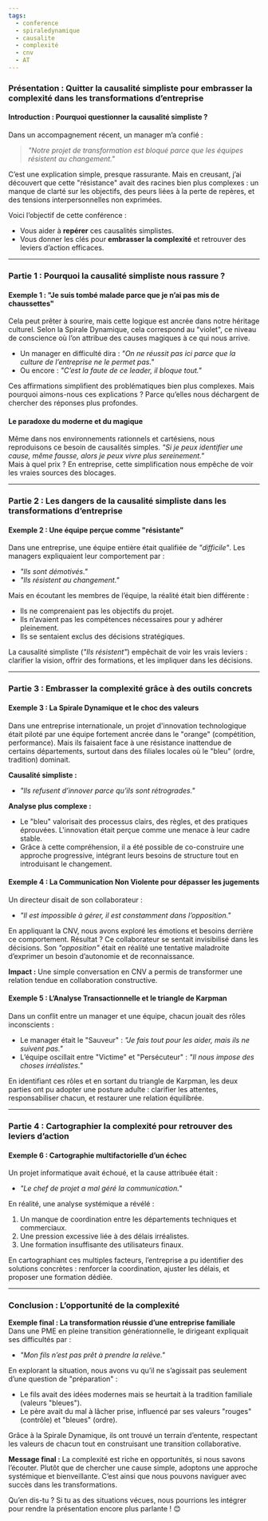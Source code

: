 ```yaml
---
tags:
  - conference
  - spiraledynamique
  - causalite
  - complexité
  - cnv
  - AT
---
```

### **Présentation : Quitter la causalité simpliste pour embrasser la complexité dans les transformations d’entreprise**  

#### **Introduction : Pourquoi questionner la causalité simpliste ?**  
Dans un accompagnement récent, un manager m’a confié :  
> _"Notre projet de transformation est bloqué parce que les équipes résistent au changement."_  

C’est une explication simple, presque rassurante. Mais en creusant, j’ai découvert que cette "résistance" avait des racines bien plus complexes : un manque de clarté sur les objectifs, des peurs liées à la perte de repères, et des tensions interpersonnelles non exprimées.  

Voici l’objectif de cette conférence :  
- Vous aider à **repérer** ces causalités simplistes.  
- Vous donner les clés pour **embrasser la complexité** et retrouver des leviers d’action efficaces.  

---  

### **Partie 1 : Pourquoi la causalité simpliste nous rassure ?**  
#### **Exemple 1 : "Je suis tombé malade parce que je n’ai pas mis de chaussettes"**  
Cela peut prêter à sourire, mais cette logique est ancrée dans notre héritage culturel. Selon la Spirale Dynamique, cela correspond au "violet", ce niveau de conscience où l’on attribue des causes magiques à ce qui nous arrive.  
- Un manager en difficulté dira : _"On ne réussit pas ici parce que la culture de l’entreprise ne le permet pas."_  
- Ou encore : _"C’est la faute de ce leader, il bloque tout."_  

Ces affirmations simplifient des problématiques bien plus complexes. Mais pourquoi aimons-nous ces explications ? Parce qu’elles nous déchargent de chercher des réponses plus profondes.  

#### **Le paradoxe du moderne et du magique**  
Même dans nos environnements rationnels et cartésiens, nous reproduisons ce besoin de causalités simples. _"Si je peux identifier une cause, même fausse, alors je peux vivre plus sereinement."_  
Mais à quel prix ? En entreprise, cette simplification nous empêche de voir les vraies sources des blocages.  

---

### **Partie 2 : Les dangers de la causalité simpliste dans les transformations d’entreprise**  
#### **Exemple 2 : Une équipe perçue comme "résistante"**  
Dans une entreprise, une équipe entière était qualifiée de _"difficile"_. Les managers expliquaient leur comportement par :  
- _"Ils sont démotivés."_  
- _"Ils résistent au changement."_  

Mais en écoutant les membres de l’équipe, la réalité était bien différente :  
- Ils ne comprenaient pas les objectifs du projet.  
- Ils n’avaient pas les compétences nécessaires pour y adhérer pleinement.  
- Ils se sentaient exclus des décisions stratégiques.  

La causalité simpliste (_"Ils résistent"_) empêchait de voir les vrais leviers : clarifier la vision, offrir des formations, et les impliquer dans les décisions.  

---

### **Partie 3 : Embrasser la complexité grâce à des outils concrets**  
#### **Exemple 3 : La Spirale Dynamique et le choc des valeurs**  
Dans une entreprise internationale, un projet d'innovation technologique était piloté par une équipe fortement ancrée dans le "orange" (compétition, performance). Mais ils faisaient face à une résistance inattendue de certains départements, surtout dans des filiales locales où le "bleu" (ordre, tradition) dominait.  

**Causalité simpliste :**  
- _"Ils refusent d’innover parce qu’ils sont rétrogrades."_  

**Analyse plus complexe :**  
- Le "bleu" valorisait des processus clairs, des règles, et des pratiques éprouvées. L'innovation était perçue comme une menace à leur cadre stable.  
- Grâce à cette compréhension, il a été possible de co-construire une approche progressive, intégrant leurs besoins de structure tout en introduisant le changement.  

#### **Exemple 4 : La Communication Non Violente pour dépasser les jugements**  
Un directeur disait de son collaborateur :  
- _"Il est impossible à gérer, il est constamment dans l’opposition."_  

En appliquant la CNV, nous avons exploré les émotions et besoins derrière ce comportement. Résultat ? Ce collaborateur se sentait invisibilisé dans les décisions. Son _"opposition"_ était en réalité une tentative maladroite d’exprimer un besoin d’autonomie et de reconnaissance.  

**Impact :** Une simple conversation en CNV a permis de transformer une relation tendue en collaboration constructive.  

#### **Exemple 5 : L’Analyse Transactionnelle et le triangle de Karpman**  
Dans un conflit entre un manager et une équipe, chacun jouait des rôles inconscients :  
- Le manager était le "Sauveur" : _"Je fais tout pour les aider, mais ils ne suivent pas."_  
- L’équipe oscillait entre "Victime" et "Persécuteur" : _"Il nous impose des choses irréalistes."_  

En identifiant ces rôles et en sortant du triangle de Karpman, les deux parties ont pu adopter une posture adulte : clarifier les attentes, responsabiliser chacun, et restaurer une relation équilibrée.  

---

### **Partie 4 : Cartographier la complexité pour retrouver des leviers d’action**  
#### **Exemple 6 : Cartographie multifactorielle d’un échec**  
Un projet informatique avait échoué, et la cause attribuée était :  
- _"Le chef de projet a mal géré la communication."_  

En réalité, une analyse systémique a révélé :  
1. Un manque de coordination entre les départements techniques et commerciaux.  
2. Une pression excessive liée à des délais irréalistes.  
3. Une formation insuffisante des utilisateurs finaux.  

En cartographiant ces multiples facteurs, l’entreprise a pu identifier des solutions concrètes : renforcer la coordination, ajuster les délais, et proposer une formation dédiée.  

---

### **Conclusion : L’opportunité de la complexité**  
**Exemple final : La transformation réussie d’une entreprise familiale**  
Dans une PME en pleine transition générationnelle, le dirigeant expliquait ses difficultés par :  
- _"Mon fils n’est pas prêt à prendre la relève."_  

En explorant la situation, nous avons vu qu’il ne s’agissait pas seulement d’une question de "préparation" :  
- Le fils avait des idées modernes mais se heurtait à la tradition familiale (valeurs "bleues").  
- Le père avait du mal à lâcher prise, influencé par ses valeurs "rouges" (contrôle) et "bleues" (ordre).  

Grâce à la Spirale Dynamique, ils ont trouvé un terrain d’entente, respectant les valeurs de chacun tout en construisant une transition collaborative.  

**Message final :** La complexité est riche en opportunités, si nous savons l’écouter. Plutôt que de chercher une cause simple, adoptons une approche systémique et bienveillante. C’est ainsi que nous pouvons naviguer avec succès dans les transformations.  

Qu’en dis-tu ? Si tu as des situations vécues, nous pourrions les intégrer pour rendre la présentation encore plus parlante ! 😊